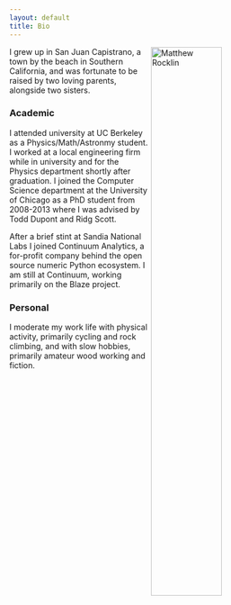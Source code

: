 ```yaml
---
layout: default
title: Bio
---
```



<img src="/trainselfphoto_small.jpg"
        alt="Matthew Rocklin"
        width="50%"
        align="right"/>

I grew up in San Juan Capistrano, a town by the beach in Southern California,
and was fortunate to be raised by two loving parents, alongside two sisters.

### Academic

I attended university at UC Berkeley as a Physics/Math/Astronmy student.  I
worked at a local engineering firm while in university and for the Physics
department shortly after graduation.  I joined the Computer Science department
at the University of Chicago as a PhD student from 2008-2013 where I was
advised by Todd Dupont and Ridg Scott.

After a brief stint at Sandia National Labs I joined Continuum Analytics, a
for-profit company behind the open source numeric Python ecosystem.  I am still
at Continuum, working primarily on the Blaze project.


### Personal

I moderate my work life with physical activity, primarily cycling and rock
climbing, and with slow hobbies, primarily amateur wood working and fiction.
